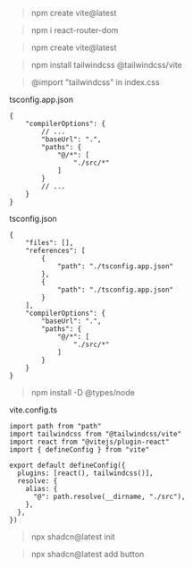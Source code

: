 > npm create vite@latest

> npm i react-router-dom

> npm create vite@latest

> npm install tailwindcss @tailwindcss/vite

> @import "tailwindcss" in index.css

tsconfig.app.json
```
{
    "compilerOptions": {
        // ...
        "baseUrl": ".",
        "paths": {
            "@/*": [
                "./src/*"
            ]
        }
        // ...
    }
}
```

tsconfig.json
```
{
    "files": [],
    "references": [
        {
            "path": "./tsconfig.app.json"
        },
        {
            "path": "./tsconfig.app.json"
        }
    ],
    "compilerOptions": {
        "baseUrl": ".",
        "paths": {
            "@/*": [
                "./src/*"
            ]
        }
    }
}
```

> npm install -D @types/node

vite.config.ts
```
import path from "path"
import tailwindcss from "@tailwindcss/vite"
import react from "@vitejs/plugin-react"
import { defineConfig } from "vite"

export default defineConfig({
  plugins: [react(), tailwindcss()],
  resolve: {
    alias: {
      "@": path.resolve(__dirname, "./src"),
    },
  },
})
```

> npx shadcn@latest init

> npx shadcn@latest add button
